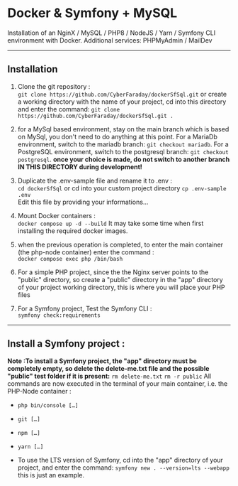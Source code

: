 # Docker & Symfony + MySQL 
Installation of an NginX / MySQL / PHP8 / NodeJS / Yarn / Symfony CLI environment with Docker.
Additional services: PHPMyAdmin / MailDev
   

---  

## Installation  
  1. Clone the git repository :  
  `git clone https://github.com/CyberFaraday/dockerSfSql.git`
  or create a working directory with the name of your project,
  cd into this directory and enter the command:
  `git clone https://github.com/CyberFaraday/dockerSfSql.git .`

  2. for a MySql based environment, stay on the main branch which is based on MySql, you don't need to do anything at this point.
  For a MariaDb environment, switch to the mariadb branch: `git checkout mariadb`.
  For a PostgreSQL environment, switch to the postgresql branch: `git checkout postgresql`.
 **once your choice is made, do not switch to another branch IN THIS DIRECTORY during development!**


  4. Duplicate the .env-sample file and rename it to .env :  
  `cd dockerSfSql` or cd into your custom project directory
  `cp .env-sample .env`  
  Edit this file by providing your informations...

  5. Mount Docker containers :  
  `docker compose up -d --build`
  It may take some time when first installing the required docker images. 

  7. when the previous operation is completed, to enter the main container (the php-node container) enter the command :  
  `docker compose exec php /bin/bash`

  8. For a simple PHP project, since the the Nginx server points to the "public" directory,
  so create a "public" directory in the "app" directory of your project working directory, this is where you will place your PHP files

  9. For a Symfony project, Test the Symfony CLI :  
  `symfony check:requirements`  

---  

## Install a Symfony project :  
**Note :To install a Symfony project, the "app" directory must be completely empty, so delete the delete-me.txt file and the possible "public" test folder if it is present:**
`rm delete-me.txt`
`rm -r public`
All commands are now executed in the terminal of your main container, i.e. the PHP-Node container :  
- `php bin/console […]`  
- `git […]`  
- `npm […]`  
- `yarn […]`  
 
- To use the LTS version of Symfony, cd into the "app" directory of your project,
and enter the command: `symfony new . --version=lts --webapp`
this is just an example. 

